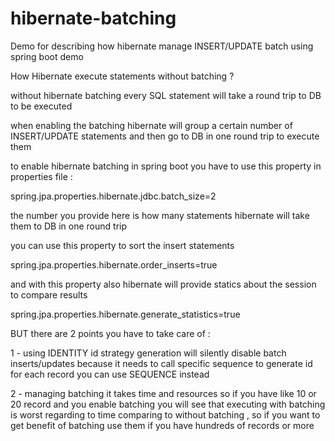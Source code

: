 # hibernate-batching
Demo for describing how hibernate manage INSERT/UPDATE batch using spring boot demo  


How Hibernate execute statements without batching ?

without hibernate batching every SQL statement will take a round trip to DB to be executed 

when enabling the batching hibernate will group a certain number of INSERT/UPDATE statements and then go to DB in one round trip to execute them

to enable hibernate batching in spring boot you have to use this property in properties file :

spring.jpa.properties.hibernate.jdbc.batch_size=2 

the number you provide here is how many statements hibernate will take them to DB in one round trip

you can use this property to sort the insert statements 

spring.jpa.properties.hibernate.order_inserts=true

and with this property also hibernate will provide statics about the session to compare results 

spring.jpa.properties.hibernate.generate_statistics=true


BUT there are 2 points you have to take care of : 

1 - using IDENTITY id strategy generation will silently disable batch inserts/updates because it needs to call specific sequence to generate id for each record
you can use SEQUENCE instead

2 - managing batching it takes time and resources so if you have like 10 or 20 record and you enable batching
you will see that executing with batching is worst regarding to time comparing to without batching , so if you want to get benefit of batching
use them if you have hundreds of records or more
